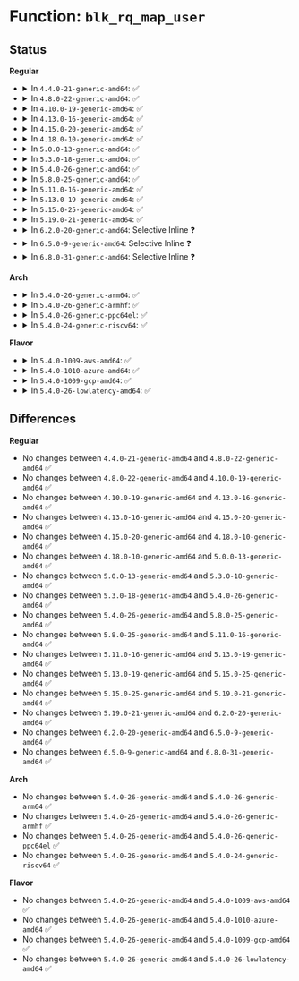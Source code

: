 # Function: <code>blk_rq_map_user</code>

## Status
<b>Regular</b>
<ul>
<li>
<details>
<summary>In <code>4.4.0-21-generic-amd64</code>: ✅</summary>

```c
int blk_rq_map_user(struct request_queue * q, struct request * rq, struct rq_map_data * map_data, void * ubuf, long unsigned int len, gfp_t gfp_mask)
```

```json
{
  "name": "blk_rq_map_user",
  "collision_type": "Unique Global",
  "inline_type": "No",
  "funcs": [
    {
      "addr": 18446744071582774800,
      "name": "blk_rq_map_user",
      "external": true,
      "loc": "block/blk-map.c:143",
      "file": "block/blk-map.c",
      "inline": "seen, unknown",
      "caller_inline": [],
      "caller_func": [
        "block/scsi_ioctl.c:sg_io",
        "drivers/cdrom/cdrom.c:mmc_ioctl_cdrom_read_audio"
      ]
    }
  ],
  "symbols": [
    {
      "addr": 18446744071582774800,
      "name": "blk_rq_map_user",
      "section": ".text",
      "bind": "STB_GLOBAL",
      "size": 130
    }
  ]
}
```
</details>
</li>
<li>
<details>
<summary>In <code>4.8.0-22-generic-amd64</code>: ✅</summary>

```c
int blk_rq_map_user(struct request_queue * q, struct request * rq, struct rq_map_data * map_data, void * ubuf, long unsigned int len, gfp_t gfp_mask)
```

```json
{
  "name": "blk_rq_map_user",
  "collision_type": "Unique Global",
  "inline_type": "No",
  "funcs": [
    {
      "addr": 18446744071583053312,
      "name": "blk_rq_map_user",
      "external": true,
      "loc": "block/blk-map.c:148",
      "file": "block/blk-map.c",
      "inline": "seen, unknown",
      "caller_inline": [],
      "caller_func": [
        "block/scsi_ioctl.c:sg_io",
        "drivers/cdrom/cdrom.c:mmc_ioctl_cdrom_read_audio"
      ]
    }
  ],
  "symbols": [
    {
      "addr": 18446744071583053312,
      "name": "blk_rq_map_user",
      "section": ".text",
      "bind": "STB_GLOBAL",
      "size": 140
    }
  ]
}
```
</details>
</li>
<li>
<details>
<summary>In <code>4.10.0-19-generic-amd64</code>: ✅</summary>

```c
int blk_rq_map_user(struct request_queue * q, struct request * rq, struct rq_map_data * map_data, void * ubuf, long unsigned int len, gfp_t gfp_mask)
```

```json
{
  "name": "blk_rq_map_user",
  "collision_type": "Unique Global",
  "inline_type": "No",
  "funcs": [
    {
      "addr": 18446744071583159152,
      "name": "blk_rq_map_user",
      "external": true,
      "loc": "block/blk-map.c:154",
      "file": "block/blk-map.c",
      "inline": "seen, unknown",
      "caller_inline": [],
      "caller_func": [
        "block/scsi_ioctl.c:sg_io",
        "drivers/cdrom/cdrom.c:mmc_ioctl_cdrom_read_audio"
      ]
    }
  ],
  "symbols": [
    {
      "addr": 18446744071583159152,
      "name": "blk_rq_map_user",
      "section": ".text",
      "bind": "STB_GLOBAL",
      "size": 130
    }
  ]
}
```
</details>
</li>
<li>
<details>
<summary>In <code>4.13.0-16-generic-amd64</code>: ✅</summary>

```c
int blk_rq_map_user(struct request_queue * q, struct request * rq, struct rq_map_data * map_data, void * ubuf, long unsigned int len, gfp_t gfp_mask)
```

```json
{
  "name": "blk_rq_map_user",
  "collision_type": "Unique Global",
  "inline_type": "No",
  "funcs": [
    {
      "addr": 18446744071583216592,
      "name": "blk_rq_map_user",
      "external": true,
      "loc": "block/blk-map.c:156",
      "file": "block/blk-map.c",
      "inline": "seen, unknown",
      "caller_inline": [],
      "caller_func": [
        "block/scsi_ioctl.c:sg_io",
        "drivers/cdrom/cdrom.c:mmc_ioctl_cdrom_read_audio"
      ]
    }
  ],
  "symbols": [
    {
      "addr": 18446744071583216592,
      "name": "blk_rq_map_user",
      "section": ".text",
      "bind": "STB_GLOBAL",
      "size": 130
    }
  ]
}
```
</details>
</li>
<li>
<details>
<summary>In <code>4.15.0-20-generic-amd64</code>: ✅</summary>

```c
int blk_rq_map_user(struct request_queue * q, struct request * rq, struct rq_map_data * map_data, void * ubuf, long unsigned int len, gfp_t gfp_mask)
```

```json
{
  "name": "blk_rq_map_user",
  "collision_type": "Unique Global",
  "inline_type": "No",
  "funcs": [
    {
      "addr": 18446744071583393216,
      "name": "blk_rq_map_user",
      "external": true,
      "loc": "block/blk-map.c:155",
      "file": "block/blk-map.c",
      "inline": "seen, unknown",
      "caller_inline": [],
      "caller_func": [
        "block/scsi_ioctl.c:sg_io",
        "drivers/cdrom/cdrom.c:mmc_ioctl_cdrom_read_audio"
      ]
    }
  ],
  "symbols": [
    {
      "addr": 18446744071583393216,
      "name": "blk_rq_map_user",
      "section": ".text",
      "bind": "STB_GLOBAL",
      "size": 130
    }
  ]
}
```
</details>
</li>
<li>
<details>
<summary>In <code>4.18.0-10-generic-amd64</code>: ✅</summary>

```c
int blk_rq_map_user(struct request_queue * q, struct request * rq, struct rq_map_data * map_data, void * ubuf, long unsigned int len, gfp_t gfp_mask)
```

```json
{
  "name": "blk_rq_map_user",
  "collision_type": "Unique Global",
  "inline_type": "No",
  "funcs": [
    {
      "addr": 18446744071583603200,
      "name": "blk_rq_map_user",
      "external": true,
      "loc": "block/blk-map.c:155",
      "file": "block/blk-map.c",
      "inline": "seen, unknown",
      "caller_inline": [],
      "caller_func": [
        "block/scsi_ioctl.c:sg_io",
        "drivers/cdrom/cdrom.c:mmc_ioctl_cdrom_read_audio"
      ]
    }
  ],
  "symbols": [
    {
      "addr": 18446744071583603200,
      "name": "blk_rq_map_user",
      "section": ".text",
      "bind": "STB_GLOBAL",
      "size": 130
    }
  ]
}
```
</details>
</li>
<li>
<details>
<summary>In <code>5.0.0-13-generic-amd64</code>: ✅</summary>

```c
int blk_rq_map_user(struct request_queue * q, struct request * rq, struct rq_map_data * map_data, void * ubuf, long unsigned int len, gfp_t gfp_mask)
```

```json
{
  "name": "blk_rq_map_user",
  "collision_type": "Unique Global",
  "inline_type": "No",
  "funcs": [
    {
      "addr": 18446744071583709248,
      "name": "blk_rq_map_user",
      "external": true,
      "loc": "block/blk-map.c:155",
      "file": "block/blk-map.c",
      "inline": "seen, unknown",
      "caller_inline": [],
      "caller_func": [
        "block/scsi_ioctl.c:sg_io",
        "block/bsg.c:bsg_ioctl",
        "block/bsg.c:bsg_ioctl",
        "drivers/cdrom/cdrom.c:mmc_ioctl_cdrom_read_audio"
      ]
    }
  ],
  "symbols": [
    {
      "addr": 18446744071583709248,
      "name": "blk_rq_map_user",
      "section": ".text",
      "bind": "STB_GLOBAL",
      "size": 130
    }
  ]
}
```
</details>
</li>
<li>
<details>
<summary>In <code>5.3.0-18-generic-amd64</code>: ✅</summary>

```c
int blk_rq_map_user(struct request_queue * q, struct request * rq, struct rq_map_data * map_data, void * ubuf, long unsigned int len, gfp_t gfp_mask)
```

```json
{
  "name": "blk_rq_map_user",
  "collision_type": "Unique Global",
  "inline_type": "No",
  "funcs": [
    {
      "addr": 18446744071583898176,
      "name": "blk_rq_map_user",
      "external": true,
      "loc": "block/blk-map.c:161",
      "file": "block/blk-map.c",
      "inline": "seen, unknown",
      "caller_inline": [],
      "caller_func": [
        "block/scsi_ioctl.c:sg_io",
        "block/bsg.c:bsg_sg_io",
        "drivers/cdrom/cdrom.c:mmc_ioctl_cdrom_read_audio"
      ]
    }
  ],
  "symbols": [
    {
      "addr": 18446744071583898176,
      "name": "blk_rq_map_user",
      "section": ".text",
      "bind": "STB_GLOBAL",
      "size": 132
    }
  ]
}
```
</details>
</li>
<li>
<details>
<summary>In <code>5.4.0-26-generic-amd64</code>: ✅</summary>

```c
int blk_rq_map_user(struct request_queue * q, struct request * rq, struct rq_map_data * map_data, void * ubuf, long unsigned int len, gfp_t gfp_mask)
```

```json
{
  "name": "blk_rq_map_user",
  "collision_type": "Unique Global",
  "inline_type": "No",
  "funcs": [
    {
      "addr": 18446744071584001520,
      "name": "blk_rq_map_user",
      "external": true,
      "loc": "block/blk-map.c:161",
      "file": "block/blk-map.c",
      "inline": "seen, unknown",
      "caller_inline": [],
      "caller_func": [
        "block/scsi_ioctl.c:sg_io",
        "block/bsg.c:bsg_sg_io",
        "drivers/cdrom/cdrom.c:mmc_ioctl_cdrom_read_audio"
      ]
    }
  ],
  "symbols": [
    {
      "addr": 18446744071584001520,
      "name": "blk_rq_map_user",
      "section": ".text",
      "bind": "STB_GLOBAL",
      "size": 132
    }
  ]
}
```
</details>
</li>
<li>
<details>
<summary>In <code>5.8.0-25-generic-amd64</code>: ✅</summary>

```c
int blk_rq_map_user(struct request_queue * q, struct request * rq, struct rq_map_data * map_data, void * ubuf, long unsigned int len, gfp_t gfp_mask)
```

```json
{
  "name": "blk_rq_map_user",
  "collision_type": "Unique Global",
  "inline_type": "No",
  "funcs": [
    {
      "addr": 18446744071584394336,
      "name": "blk_rq_map_user",
      "external": true,
      "loc": "block/blk-map.c:669",
      "file": "block/blk-map.c",
      "inline": "seen, unknown",
      "caller_inline": [],
      "caller_func": [
        "block/scsi_ioctl.c:sg_io",
        "block/bsg.c:bsg_sg_io",
        "drivers/scsi/sg.c:sg_start_req",
        "drivers/scsi/sg.c:sg_start_req",
        "drivers/cdrom/cdrom.c:cdrom_read_cdda_bpc"
      ]
    }
  ],
  "symbols": [
    {
      "addr": 18446744071584394336,
      "name": "blk_rq_map_user",
      "section": ".text",
      "bind": "STB_GLOBAL",
      "size": 132
    }
  ]
}
```
</details>
</li>
<li>
<details>
<summary>In <code>5.11.0-16-generic-amd64</code>: ✅</summary>

```c
int blk_rq_map_user(struct request_queue * q, struct request * rq, struct rq_map_data * map_data, void * ubuf, long unsigned int len, gfp_t gfp_mask)
```

```json
{
  "name": "blk_rq_map_user",
  "collision_type": "Unique Global",
  "inline_type": "No",
  "funcs": [
    {
      "addr": 18446744071584508448,
      "name": "blk_rq_map_user",
      "external": true,
      "loc": "block/blk-map.c:620",
      "file": "block/blk-map.c",
      "inline": "seen, unknown",
      "caller_inline": [],
      "caller_func": [
        "block/scsi_ioctl.c:sg_io",
        "block/bsg.c:bsg_sg_io",
        "drivers/scsi/sg.c:sg_start_req",
        "drivers/scsi/sg.c:sg_start_req",
        "drivers/cdrom/cdrom.c:cdrom_read_cdda_bpc"
      ]
    }
  ],
  "symbols": [
    {
      "addr": 18446744071584508448,
      "name": "blk_rq_map_user",
      "section": ".text",
      "bind": "STB_GLOBAL",
      "size": 132
    }
  ]
}
```
</details>
</li>
<li>
<details>
<summary>In <code>5.13.0-19-generic-amd64</code>: ✅</summary>

```c
int blk_rq_map_user(struct request_queue * q, struct request * rq, struct rq_map_data * map_data, void * ubuf, long unsigned int len, gfp_t gfp_mask)
```

```json
{
  "name": "blk_rq_map_user",
  "collision_type": "Unique Global",
  "inline_type": "No",
  "funcs": [
    {
      "addr": 18446744071584542560,
      "name": "blk_rq_map_user",
      "external": true,
      "loc": "block/blk-map.c:565",
      "file": "block/blk-map.c",
      "inline": "seen, unknown",
      "caller_inline": [],
      "caller_func": [
        "block/scsi_ioctl.c:sg_io",
        "block/bsg.c:bsg_sg_io",
        "drivers/scsi/sg.c:sg_start_req",
        "drivers/scsi/sg.c:sg_start_req",
        "drivers/cdrom/cdrom.c:cdrom_read_cdda_bpc"
      ]
    }
  ],
  "symbols": [
    {
      "addr": 18446744071584542560,
      "name": "blk_rq_map_user",
      "section": ".text",
      "bind": "STB_GLOBAL",
      "size": 132
    }
  ]
}
```
</details>
</li>
<li>
<details>
<summary>In <code>5.15.0-25-generic-amd64</code>: ✅</summary>

```c
int blk_rq_map_user(struct request_queue * q, struct request * rq, struct rq_map_data * map_data, void * ubuf, long unsigned int len, gfp_t gfp_mask)
```

```json
{
  "name": "blk_rq_map_user",
  "collision_type": "Unique Global",
  "inline_type": "No",
  "funcs": [
    {
      "addr": 18446744071584953760,
      "name": "blk_rq_map_user",
      "external": true,
      "loc": "block/blk-map.c:565",
      "file": "block/blk-map.c",
      "inline": "seen, unknown",
      "caller_inline": [],
      "caller_func": [
        "block/bsg-lib.c:bsg_transport_sg_io_fn",
        "block/bsg-lib.c:bsg_transport_sg_io_fn",
        "drivers/scsi/scsi_ioctl.c:sg_io",
        "drivers/scsi/scsi_bsg.c:scsi_bsg_sg_io_fn",
        "drivers/scsi/sr.c:sr_read_cdda_bpc",
        "drivers/scsi/sg.c:sg_start_req",
        "drivers/scsi/sg.c:sg_start_req"
      ]
    }
  ],
  "symbols": [
    {
      "addr": 18446744071584953760,
      "name": "blk_rq_map_user",
      "section": ".text",
      "bind": "STB_GLOBAL",
      "size": 132
    }
  ]
}
```
</details>
</li>
<li>
<details>
<summary>In <code>5.19.0-21-generic-amd64</code>: ✅</summary>

```c
int blk_rq_map_user(struct request_queue * q, struct request * rq, struct rq_map_data * map_data, void * ubuf, long unsigned int len, gfp_t gfp_mask)
```

```json
{
  "name": "blk_rq_map_user",
  "collision_type": "Unique Global",
  "inline_type": "No",
  "funcs": [
    {
      "addr": 18446744071585657712,
      "name": "blk_rq_map_user",
      "external": true,
      "loc": "block/blk-map.c:573",
      "file": "block/blk-map.c",
      "inline": "seen, unknown",
      "caller_inline": [],
      "caller_func": [
        "block/bsg-lib.c:bsg_transport_sg_io_fn",
        "block/bsg-lib.c:bsg_transport_sg_io_fn",
        "drivers/scsi/scsi_ioctl.c:sg_io",
        "drivers/scsi/scsi_bsg.c:scsi_bsg_sg_io_fn",
        "drivers/scsi/sr.c:sr_read_cdda_bpc",
        "drivers/scsi/sg.c:sg_start_req",
        "drivers/scsi/sg.c:sg_start_req"
      ]
    }
  ],
  "symbols": [
    {
      "addr": 18446744071585657712,
      "name": "blk_rq_map_user",
      "section": ".text",
      "bind": "STB_GLOBAL",
      "size": 205
    }
  ]
}
```
</details>
</li>
<li>
<details>
<summary>In <code>6.2.0-20-generic-amd64</code>: Selective Inline ❓</summary>

```c
int blk_rq_map_user(struct request_queue * q, struct request * rq, struct rq_map_data * map_data, void * ubuf, long unsigned int len, gfp_t gfp_mask)
```

```json
{
  "name": "blk_rq_map_user",
  "collision_type": "Unique Global",
  "inline_type": "Selective",
  "funcs": [
    {
      "addr": 18446744071586432496,
      "name": "blk_rq_map_user",
      "external": true,
      "loc": "block/blk-map.c:681",
      "file": "block/blk-map.c",
      "inline": "not declared, inlined",
      "caller_inline": [],
      "caller_func": [
        "block/bsg-lib.c:bsg_transport_sg_io_fn",
        "block/bsg-lib.c:bsg_transport_sg_io_fn",
        "drivers/scsi/scsi_bsg.c:scsi_bsg_sg_io_fn",
        "drivers/scsi/sr.c:sr_read_cdda_bpc"
      ]
    }
  ],
  "symbols": [
    {
      "addr": 18446744071586432496,
      "name": "blk_rq_map_user",
      "section": ".text",
      "bind": "STB_GLOBAL",
      "size": 205
    }
  ]
}
```
</details>
</li>
<li>
<details>
<summary>In <code>6.5.0-9-generic-amd64</code>: Selective Inline ❓</summary>

```c
int blk_rq_map_user(struct request_queue * q, struct request * rq, struct rq_map_data * map_data, void * ubuf, long unsigned int len, gfp_t gfp_mask)
```

```json
{
  "name": "blk_rq_map_user",
  "collision_type": "Unique Global",
  "inline_type": "Selective",
  "funcs": [
    {
      "addr": 18446744071586679712,
      "name": "blk_rq_map_user",
      "external": true,
      "loc": "block/blk-map.c:680",
      "file": "block/blk-map.c",
      "inline": "not declared, inlined",
      "caller_inline": [],
      "caller_func": [
        "block/bsg-lib.c:bsg_transport_sg_io_fn",
        "block/bsg-lib.c:bsg_transport_sg_io_fn",
        "drivers/scsi/scsi_bsg.c:scsi_bsg_sg_io_fn",
        "drivers/scsi/sr.c:sr_read_cdda_bpc"
      ]
    }
  ],
  "symbols": [
    {
      "addr": 18446744071586679712,
      "name": "blk_rq_map_user",
      "section": ".text",
      "bind": "STB_GLOBAL",
      "size": 184
    }
  ]
}
```
</details>
</li>
<li>
<details>
<summary>In <code>6.8.0-31-generic-amd64</code>: Selective Inline ❓</summary>

```c
int blk_rq_map_user(struct request_queue * q, struct request * rq, struct rq_map_data * map_data, void * ubuf, long unsigned int len, gfp_t gfp_mask)
```

```json
{
  "name": "blk_rq_map_user",
  "collision_type": "Unique Global",
  "inline_type": "Selective",
  "funcs": [
    {
      "addr": 18446744071586951024,
      "name": "blk_rq_map_user",
      "external": true,
      "loc": "block/blk-map.c:687",
      "file": "block/blk-map.c",
      "inline": "not declared, inlined",
      "caller_inline": [],
      "caller_func": [
        "block/bsg-lib.c:bsg_transport_sg_io_fn",
        "block/bsg-lib.c:bsg_transport_sg_io_fn",
        "drivers/scsi/scsi_bsg.c:scsi_bsg_sg_io_fn",
        "drivers/scsi/sr.c:sr_read_cdda_bpc"
      ]
    }
  ],
  "symbols": [
    {
      "addr": 18446744071586951024,
      "name": "blk_rq_map_user",
      "section": ".text",
      "bind": "STB_GLOBAL",
      "size": 184
    }
  ]
}
```
</details>
</li>
</ul>
<b>Arch</b>
<ul>
<li>
<details>
<summary>In <code>5.4.0-26-generic-arm64</code>: ✅</summary>

```c
int blk_rq_map_user(struct request_queue * q, struct request * rq, struct rq_map_data * map_data, void * ubuf, long unsigned int len, gfp_t gfp_mask)
```

```json
{
  "name": "blk_rq_map_user",
  "collision_type": "Unique Global",
  "inline_type": "No",
  "funcs": [
    {
      "addr": 18446603336495831360,
      "name": "blk_rq_map_user",
      "external": true,
      "loc": "block/blk-map.c:161",
      "file": "block/blk-map.c",
      "inline": "seen, unknown",
      "caller_inline": [],
      "caller_func": [
        "block/scsi_ioctl.c:sg_io",
        "block/bsg.c:bsg_sg_io",
        "drivers/cdrom/cdrom.c:mmc_ioctl_cdrom_read_audio"
      ]
    }
  ],
  "symbols": [
    {
      "addr": 18446603336495831360,
      "name": "blk_rq_map_user",
      "section": ".text",
      "bind": "STB_GLOBAL",
      "size": 176
    }
  ]
}
```
</details>
</li>
<li>
<details>
<summary>In <code>5.4.0-26-generic-armhf</code>: ✅</summary>

```c
int blk_rq_map_user(struct request_queue * q, struct request * rq, struct rq_map_data * map_data, void * ubuf, long unsigned int len, gfp_t gfp_mask)
```

```json
{
  "name": "blk_rq_map_user",
  "collision_type": "Unique Global",
  "inline_type": "No",
  "funcs": [
    {
      "addr": 3229178932,
      "name": "blk_rq_map_user",
      "external": true,
      "loc": "block/blk-map.c:161",
      "file": "block/blk-map.c",
      "inline": "seen, unknown",
      "caller_inline": [],
      "caller_func": [
        "block/scsi_ioctl.c:sg_io",
        "block/bsg.c:bsg_sg_io",
        "drivers/cdrom/cdrom.c:mmc_ioctl_cdrom_read_audio"
      ]
    }
  ],
  "symbols": [
    {
      "addr": 3229178932,
      "name": "blk_rq_map_user",
      "section": ".text",
      "bind": "STB_GLOBAL",
      "size": 160
    }
  ]
}
```
</details>
</li>
<li>
<details>
<summary>In <code>5.4.0-26-generic-ppc64el</code>: ✅</summary>

```c
int blk_rq_map_user(struct request_queue * q, struct request * rq, struct rq_map_data * map_data, void * ubuf, long unsigned int len, gfp_t gfp_mask)
```

```json
{
  "name": "blk_rq_map_user",
  "collision_type": "Unique Global",
  "inline_type": "No",
  "funcs": [
    {
      "addr": 13835058055290021088,
      "name": "blk_rq_map_user",
      "external": true,
      "loc": "block/blk-map.c:161",
      "file": "block/blk-map.c",
      "inline": "seen, unknown",
      "caller_inline": [],
      "caller_func": [
        "block/scsi_ioctl.c:sg_io",
        "block/bsg.c:bsg_sg_io",
        "drivers/cdrom/cdrom.c:mmc_ioctl_cdrom_read_audio"
      ]
    }
  ],
  "symbols": [
    {
      "addr": 13835058055290021088,
      "name": "blk_rq_map_user",
      "section": ".text",
      "bind": "STB_GLOBAL",
      "size": 196
    }
  ]
}
```
</details>
</li>
<li>
<details>
<summary>In <code>5.4.0-24-generic-riscv64</code>: ✅</summary>

```c
int blk_rq_map_user(struct request_queue * q, struct request * rq, struct rq_map_data * map_data, void * ubuf, long unsigned int len, gfp_t gfp_mask)
```

```json
{
  "name": "blk_rq_map_user",
  "collision_type": "Unique Global",
  "inline_type": "No",
  "funcs": [
    {
      "addr": 18446743936274963868,
      "name": "blk_rq_map_user",
      "external": true,
      "loc": "block/blk-map.c:161",
      "file": "block/blk-map.c",
      "inline": "seen, unknown",
      "caller_inline": [],
      "caller_func": [
        "block/scsi_ioctl.c:sg_io",
        "block/bsg.c:bsg_sg_io",
        "drivers/cdrom/cdrom.c:mmc_ioctl_cdrom_read_audio"
      ]
    }
  ],
  "symbols": [
    {
      "addr": 18446743936274963868,
      "name": "blk_rq_map_user",
      "section": ".text",
      "bind": "STB_GLOBAL",
      "size": 110
    }
  ]
}
```
</details>
</li>
</ul>
<b>Flavor</b>
<ul>
<li>
<details>
<summary>In <code>5.4.0-1009-aws-amd64</code>: ✅</summary>

```c
int blk_rq_map_user(struct request_queue * q, struct request * rq, struct rq_map_data * map_data, void * ubuf, long unsigned int len, gfp_t gfp_mask)
```

```json
{
  "name": "blk_rq_map_user",
  "collision_type": "Unique Global",
  "inline_type": "No",
  "funcs": [
    {
      "addr": 18446744071583970256,
      "name": "blk_rq_map_user",
      "external": true,
      "loc": "block/blk-map.c:161",
      "file": "block/blk-map.c",
      "inline": "seen, unknown",
      "caller_inline": [],
      "caller_func": [
        "block/scsi_ioctl.c:sg_io",
        "block/bsg.c:bsg_sg_io",
        "drivers/nvme/host/core.c:nvme_submit_user_cmd",
        "drivers/cdrom/cdrom.c:mmc_ioctl_cdrom_read_audio"
      ]
    }
  ],
  "symbols": [
    {
      "addr": 18446744071583970256,
      "name": "blk_rq_map_user",
      "section": ".text",
      "bind": "STB_GLOBAL",
      "size": 132
    }
  ]
}
```
</details>
</li>
<li>
<details>
<summary>In <code>5.4.0-1010-azure-amd64</code>: ✅</summary>

```c
int blk_rq_map_user(struct request_queue * q, struct request * rq, struct rq_map_data * map_data, void * ubuf, long unsigned int len, gfp_t gfp_mask)
```

```json
{
  "name": "blk_rq_map_user",
  "collision_type": "Unique Global",
  "inline_type": "No",
  "funcs": [
    {
      "addr": 18446744071583907152,
      "name": "blk_rq_map_user",
      "external": true,
      "loc": "block/blk-map.c:161",
      "file": "block/blk-map.c",
      "inline": "seen, unknown",
      "caller_inline": [],
      "caller_func": [
        "block/scsi_ioctl.c:sg_io",
        "block/bsg.c:bsg_sg_io",
        "drivers/nvme/host/core.c:nvme_submit_user_cmd",
        "drivers/cdrom/cdrom.c:mmc_ioctl_cdrom_read_audio"
      ]
    }
  ],
  "symbols": [
    {
      "addr": 18446744071583907152,
      "name": "blk_rq_map_user",
      "section": ".text",
      "bind": "STB_GLOBAL",
      "size": 132
    }
  ]
}
```
</details>
</li>
<li>
<details>
<summary>In <code>5.4.0-1009-gcp-amd64</code>: ✅</summary>

```c
int blk_rq_map_user(struct request_queue * q, struct request * rq, struct rq_map_data * map_data, void * ubuf, long unsigned int len, gfp_t gfp_mask)
```

```json
{
  "name": "blk_rq_map_user",
  "collision_type": "Unique Global",
  "inline_type": "No",
  "funcs": [
    {
      "addr": 18446744071583954016,
      "name": "blk_rq_map_user",
      "external": true,
      "loc": "block/blk-map.c:161",
      "file": "block/blk-map.c",
      "inline": "seen, unknown",
      "caller_inline": [],
      "caller_func": [
        "block/scsi_ioctl.c:sg_io",
        "block/bsg.c:bsg_sg_io",
        "drivers/cdrom/cdrom.c:mmc_ioctl_cdrom_read_audio"
      ]
    }
  ],
  "symbols": [
    {
      "addr": 18446744071583954016,
      "name": "blk_rq_map_user",
      "section": ".text",
      "bind": "STB_GLOBAL",
      "size": 132
    }
  ]
}
```
</details>
</li>
<li>
<details>
<summary>In <code>5.4.0-26-lowlatency-amd64</code>: ✅</summary>

```c
int blk_rq_map_user(struct request_queue * q, struct request * rq, struct rq_map_data * map_data, void * ubuf, long unsigned int len, gfp_t gfp_mask)
```

```json
{
  "name": "blk_rq_map_user",
  "collision_type": "Unique Global",
  "inline_type": "No",
  "funcs": [
    {
      "addr": 18446744071584056016,
      "name": "blk_rq_map_user",
      "external": true,
      "loc": "block/blk-map.c:161",
      "file": "block/blk-map.c",
      "inline": "seen, unknown",
      "caller_inline": [],
      "caller_func": [
        "block/scsi_ioctl.c:sg_io",
        "block/bsg.c:bsg_sg_io",
        "drivers/cdrom/cdrom.c:mmc_ioctl_cdrom_read_audio"
      ]
    }
  ],
  "symbols": [
    {
      "addr": 18446744071584056016,
      "name": "blk_rq_map_user",
      "section": ".text",
      "bind": "STB_GLOBAL",
      "size": 132
    }
  ]
}
```
</details>
</li>
</ul>

## Differences
<b>Regular</b>
<ul>
<li>
No changes between <code>4.4.0-21-generic-amd64</code> and <code>4.8.0-22-generic-amd64</code> ✅
</li>
<li>
No changes between <code>4.8.0-22-generic-amd64</code> and <code>4.10.0-19-generic-amd64</code> ✅
</li>
<li>
No changes between <code>4.10.0-19-generic-amd64</code> and <code>4.13.0-16-generic-amd64</code> ✅
</li>
<li>
No changes between <code>4.13.0-16-generic-amd64</code> and <code>4.15.0-20-generic-amd64</code> ✅
</li>
<li>
No changes between <code>4.15.0-20-generic-amd64</code> and <code>4.18.0-10-generic-amd64</code> ✅
</li>
<li>
No changes between <code>4.18.0-10-generic-amd64</code> and <code>5.0.0-13-generic-amd64</code> ✅
</li>
<li>
No changes between <code>5.0.0-13-generic-amd64</code> and <code>5.3.0-18-generic-amd64</code> ✅
</li>
<li>
No changes between <code>5.3.0-18-generic-amd64</code> and <code>5.4.0-26-generic-amd64</code> ✅
</li>
<li>
No changes between <code>5.4.0-26-generic-amd64</code> and <code>5.8.0-25-generic-amd64</code> ✅
</li>
<li>
No changes between <code>5.8.0-25-generic-amd64</code> and <code>5.11.0-16-generic-amd64</code> ✅
</li>
<li>
No changes between <code>5.11.0-16-generic-amd64</code> and <code>5.13.0-19-generic-amd64</code> ✅
</li>
<li>
No changes between <code>5.13.0-19-generic-amd64</code> and <code>5.15.0-25-generic-amd64</code> ✅
</li>
<li>
No changes between <code>5.15.0-25-generic-amd64</code> and <code>5.19.0-21-generic-amd64</code> ✅
</li>
<li>
No changes between <code>5.19.0-21-generic-amd64</code> and <code>6.2.0-20-generic-amd64</code> ✅
</li>
<li>
No changes between <code>6.2.0-20-generic-amd64</code> and <code>6.5.0-9-generic-amd64</code> ✅
</li>
<li>
No changes between <code>6.5.0-9-generic-amd64</code> and <code>6.8.0-31-generic-amd64</code> ✅
</li>
</ul>
<b>Arch</b>
<ul>
<li>
No changes between <code>5.4.0-26-generic-amd64</code> and <code>5.4.0-26-generic-arm64</code> ✅
</li>
<li>
No changes between <code>5.4.0-26-generic-amd64</code> and <code>5.4.0-26-generic-armhf</code> ✅
</li>
<li>
No changes between <code>5.4.0-26-generic-amd64</code> and <code>5.4.0-26-generic-ppc64el</code> ✅
</li>
<li>
No changes between <code>5.4.0-26-generic-amd64</code> and <code>5.4.0-24-generic-riscv64</code> ✅
</li>
</ul>
<b>Flavor</b>
<ul>
<li>
No changes between <code>5.4.0-26-generic-amd64</code> and <code>5.4.0-1009-aws-amd64</code> ✅
</li>
<li>
No changes between <code>5.4.0-26-generic-amd64</code> and <code>5.4.0-1010-azure-amd64</code> ✅
</li>
<li>
No changes between <code>5.4.0-26-generic-amd64</code> and <code>5.4.0-1009-gcp-amd64</code> ✅
</li>
<li>
No changes between <code>5.4.0-26-generic-amd64</code> and <code>5.4.0-26-lowlatency-amd64</code> ✅
</li>
</ul>
